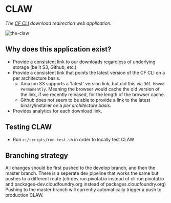 # CLAW
*The [CF CLI](https://github.com/cloudfoundry/cli) download redirection web application.*

![the-claw](https://2.bp.blogspot.com/-9-Mn5MRztpY/UgOgGPdOlnI/AAAAAAAACUE/Y7-oNBKjE4Y/s1600/claw.jpg)

## Why does this application exist?
* Provide a consistent link to our downloads regardless of underlying storage (be it S3, Github, etc.)
* Provide a consistent link that points the latest version of the CF CLI on a per architecture basis.
  * Amazon S3 supports a 'latest' version link, but did this via `301 Moved Permanently`. Meaning the browser would cache the old version of the link, if we recently released, for the length of the browser cache.
  * Github does not seem to be able to provide a link to the latest binary/installer on a *per architecture basis*.
* Provides analytics for each download link.

## Testing CLAW
* Run `ci/scripts/run-test.sh` in order to locally test CLAW

## Branching strategy
All changes should be first pushed to the develop branch, and then the master branch. There is a seperate dev pipeline that works the same but pushes to a different route (cli-dev.run.pivotal.io instead of cli.run.pivotal.io and packages-dev.cloudfoundry.org instead of packages.cloudfoundry.org) Pushing to the master branch will currently automatically trigger a push to production CLAW.

